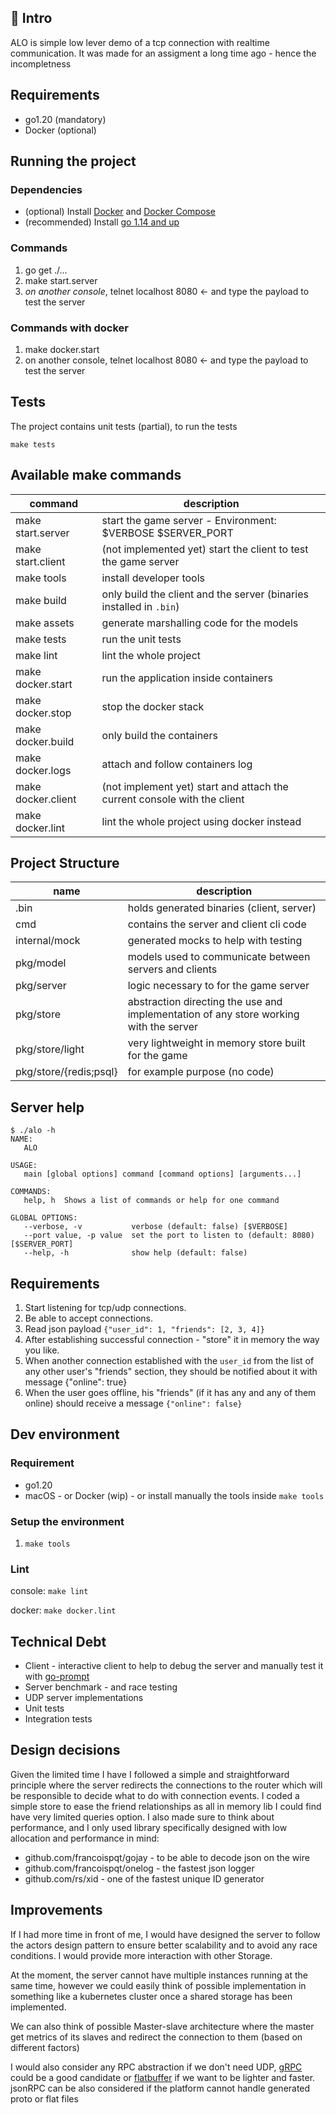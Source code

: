 ## 👋 Intro
ALO is simple low lever demo of a tcp connection with realtime communication. It was made for an assigment a long time ago - hence the incompletness

## Requirements

 - go1.20 (mandatory)
 - Docker (optional)


## Running the project
### Dependencies
- (optional) Install [Docker](https://www.docker.com/) and [Docker Compose](https://docs.docker.com/compose/)
- (recommended) Install [go 1.14 and up](https://golang.org/doc/install)
### Commands

1. go get ./...
2. make start.server
3. _on another console_, telnet localhost 8080 <- and type the payload to test the server

### Commands with docker

1. make docker.start
2. on another console, telnet localhost 8080 <- and type the payload to test the server

## Tests

The project contains unit tests (partial), to run the tests

`make tests`

## Available make commands

| command            | description                                                              |
|--------------------|--------------------------------------------------------------------------|
| make start.server  | start the game server - Environment: $VERBOSE $SERVER_PORT               |
| make start.client  | (not implemented yet) start the client to test the game server           |
| make tools         | install developer tools                                                  |
| make build         | only build the client and the server (binaries installed in `.bin`)      |
| make assets        | generate marshalling code for the models                                 |
| make tests         | run the unit tests                                                       |
| make lint          | lint the whole project                                                   |
| make docker.start  | run the application inside containers                                    |
| make docker.stop   | stop the docker stack                                                    |
| make docker.build  | only build the containers                                                |
| make docker.logs   | attach and follow containers log                                         |
| make docker.client | (not implement yet) start and attach the current console with the client |
| make docker.lint   | lint the whole project using docker instead                              |

## Project Structure

| name                   | description                                                                           |
|------------------------|---------------------------------------------------------------------------------------|
| .bin                   | holds generated binaries (client, server)                                             |
| cmd                    | contains the server and client cli code                                               |
| internal/mock          | generated mocks to help with testing                                                  |
| pkg/model              | models used to communicate between servers and clients                                |
| pkg/server             | logic necessary to for the game server                                                |
| pkg/store              | abstraction directing the use and implementation of any store working with the server |
| pkg/store/light        | very lightweight in memory store built for the game                                   |
| pkg/store/{redis;psql} | for example purpose (no code) 

## Server help

```
$ ./alo -h
NAME:
   ALO

USAGE:
   main [global options] command [command options] [arguments...]

COMMANDS:
   help, h  Shows a list of commands or help for one command

GLOBAL OPTIONS:
   --verbose, -v           verbose (default: false) [$VERBOSE]
   --port value, -p value  set the port to listen to (default: 8080) [$SERVER_PORT]
   --help, -h              show help (default: false)
```
## Requirements
1. Start listening for tcp/udp connections.
2. Be able to accept connections.
3. Read json payload `{"user_id": 1, "friends": [2, 3, 4]}`
3. After establishing successful connection - "store" it in memory the way you like.
4. When another connection established with the `user_id` from the list of any other user's "friends" section, they should be notified about it with message {"online": true}
5. When the user goes offline, his "friends" (if it has any and any of them online) should receive a message `{"online": false}`

## Dev environment
### Requirement
- go1.20
- macOS - or Docker (wip) - or install manually the tools inside `make tools`

### Setup the environment

1. `make tools`


### Lint

console: `make lint`

docker: `make docker.lint`

## Technical Debt

- Client - interactive client to help to debug the server and manually test it with [go-prompt](https://github.com/c-bata/go-prompt)
- Server benchmark - and race testing
- UDP server implementations
- Unit tests
- Integration tests


## Design decisions

Given the limited time I have I followed a simple and straightforward principle where the server redirects the connections to the router
which will be responsible to decide what to do with connection events. I coded a simple store to ease the friend relationships as all in memory lib I could find have 
very limited queries option. I also made sure to think about performance, and I only used library specifically designed with low allocation and performance in mind:
- github.com/francoispqt/gojay - to be able to decode json on the wire
- github.com/francoispqt/onelog - the fastest json logger 
- github.com/rs/xid - one of the fastest unique ID generator

## Improvements

If I had more time in front of me, I would have designed the server to follow the actors design pattern to ensure better scalability and to avoid any race conditions.
I would provide more interaction with other Storage.

At the moment, the server cannot have multiple instances running at the same time, however we could easily think of possible
implementation in something like a kubernetes cluster once a shared storage has been implemented.

We can also think of possible Master-slave architecture where the master get metrics of its slaves and redirect the connection to them (based on different factors)

I would also consider any RPC abstraction if we don't need UDP, [gRPC](https://grpc.io/) could be a good candidate or [flatbuffer](https://google.github.io/flatbuffers/) 
if we want to be lighter and faster. jsonRPC can be also considered if the platform cannot handle generated proto or flat files